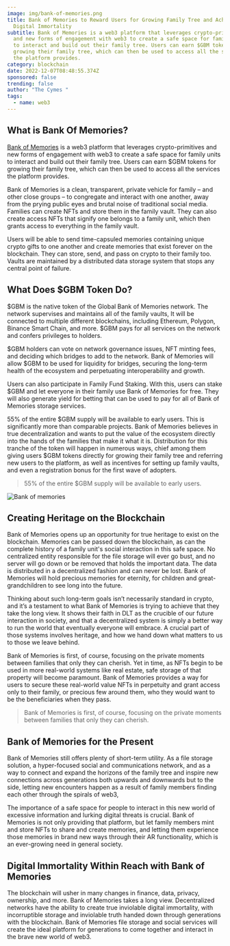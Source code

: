 ```yaml
---
image: img/bank-of-memories.png
title: Bank of Memories to Reward Users for Growing Family Tree and Achieving
  Digital Immortality
subtitle: Bank of Memories is a web3 platform that leverages crypto-primitives
  and new forms of engagement with web3 to create a safe space for family units
  to interact and build out their family tree. Users can earn $GBM tokens for
  growing their family tree, which can then be used to access all the services
  the platform provides.
category: blockchain
date: 2022-12-07T08:48:55.374Z
sponsored: false
trending: false
author: "The Cymes "
tags:
  - name: web3
---
```



## What is Bank Of Memories?

[Bank of Memories](https://bankofmemories.org/) is a web3 platform that leverages crypto-primitives and new forms of engagement with web3 to create a safe space for family units to interact and build out their family tree. Users can earn $GBM tokens for growing their family tree, which can then be used to access all the services the platform provides.

Bank of Memories is a clean, transparent, private vehicle for family – and other close groups – to congregate and interact with one another, away from the prying public eyes and brutal noise of traditional social media. Families can create NFTs and store them in the family vault. They can also create access NFTs that signify one belongs to a family unit, which then grants access to everything in the family vault.

Users will be able to send time-capsuled memories containing unique crypto gifts to one another and create memories that exist forever on the blockchain. They can store, send, and pass on crypto to their family too. Vaults are maintained by a distributed data storage system that stops any central point of failure.

## What Does $GBM Token Do?

$GBM is the native token of the Global Bank of Memories network. The network supervises and maintains all of the family vaults, It will be connected to multiple different blockchains, including Ethereum, Polygon, Binance Smart Chain, and more. $GBM pays for all services on the network and confers privileges to holders.

$GBM holders can vote on network governance issues, NFT minting fees, and deciding which bridges to add to the network. Bank of Memories will allow $GBM to be used for liquidity for bridges, securing the long-term health of the ecosystem and perpetuating interoperability and growth.

Users can also participate in Family Fund Staking. With this, users can stake $GBM and let everyone in their family use Bank of Memories for free. They will also generate yield for betting that can be used to pay for all of Bank of Memories storage services.

55% of the entire $GBM supply will be available to early users. This is significantly more than comparable projects. Bank of Memories believes in true decentralization and wants to put the value of the ecosystem directly into the hands of the families that make it what it is. Distribution for this tranche of the token will happen in numerous ways, chief among them giving users $GBM tokens directly for growing their family tree and referring new users to the platform, as well as incentives for setting up family vaults, and even a registration bonus for the first wave of adopters.

> 55% of the entire $GBM supply will be available to early users.

![Bank of memories](img/fcyzd57xgagvv1g.jfif "bankofmemories.org")

## Creating Heritage on the Blockchain

Bank of Memories opens up an opportunity for true heritage to exist on the blockchain. Memories can be passed down the blockchain, as can the complete history of a family unit's social interaction in this safe space. No centralized entity responsible for the file storage will ever go bust, and no server will go down or be removed that holds the important data. The data is distributed in a decentralized fashion and can never be lost. Bank of Memories will hold precious memories for eternity, for children and great-grandchildren to see long into the future.

Thinking about such long-term goals isn’t necessarily standard in crypto, and it’s a testament to what Bank of Memories is trying to achieve that they take the long view. It shows their faith in DLT as the crucible of our future interaction in society, and that a decentralized system is simply a better way to run the world that eventually everyone will embrace. A crucial part of those systems involves heritage, and how we hand down what matters to us to those we leave behind.

Bank of Memories is first, of course, focusing on the private moments between families that only they can cherish. Yet in time, as NFTs begin to be used in more real-world systems like real estate, safe storage of that property will become paramount. Bank of Memories provides a way for users to secure these real-world value NFTs in perpetuity and grant access only to their family, or precious few around them, who they would want to be the beneficiaries when they pass.

> Bank of Memories is first, of course, focusing on the private moments between families that only they can cherish.

## Bank of Memories for the Present

Bank of Memories still offers plenty of short-term utility. As a file storage solution, a hyper-focused social and communications network, and as a way to connect and expand the horizons of the family tree and inspire new connections across generations both upwards and downwards but to the side, letting new encounters happen as a result of family members finding each other through the spirals of web3,

The importance of a safe space for people to interact in this new world of excessive information and lurking digital threats is crucial. Bank of Memories is not only providing that platform, but let family members mint and store NFTs to share and create memories, and letting them experience those memories in brand new ways through their AR functionality, which is an ever-growing need in general society.

## Digital Immortality Within Reach with Bank of Memories

The blockchain will usher in many changes in finance, data, privacy, ownership, and more. Bank of Memories takes a long view. Decentralized networks have the ability to create true inviolable digital immortality, with incorruptible storage and inviolable truth handed down through generations with the blockchain. Bank of Memories file storage and social services will create the ideal platform for generations to come together and interact in the brave new world of web3.